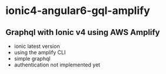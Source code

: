 # ionic4-angular6-gql-amplify

## Graphql with Ionic v4 using AWS Amplify
- ionic latest version
- using the amplify CLI
- simple graphql
- authentication not implemented yet

